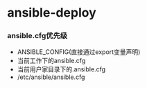 # ansible-deploy

### ansible.cfg优先级

* ANSIBLE_CONFIG(直接通过export变量声明)
* 当前工作下的ansible.cfg
* 当前用户家目录下的.ansible.cfg
* /etc/ansible/ansible.cfg